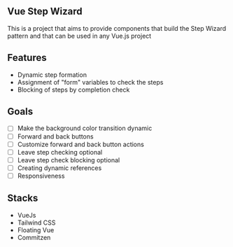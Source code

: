 ## Vue Step Wizard
This is a project that aims to provide components that build the Step Wizard pattern and that can be used in any Vue.js project

## Features
- Dynamic step formation
- Assignment of "form" variables to check the steps
- Blocking of steps by completion check

## Goals

- [ ] Make the background color transition dynamic
- [ ] Forward and back buttons
- [ ] Customize forward and back button actions
- [ ] Leave step checking optional
- [ ] Leave step check blocking optional
- [ ] Creating dynamic references
- [ ] Responsiveness

## Stacks
- VueJs
- Tailwind CSS
- Floating Vue
- Commitzen
